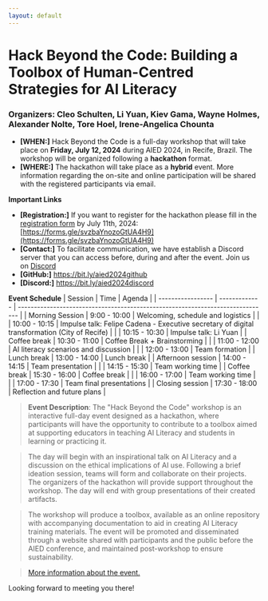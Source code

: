 ```yaml
---
layout: default
---
```


# Hack Beyond the Code: Building a Toolbox of Human-Centred Strategies for AI Literacy
### Organizers: Cleo Schulten, Li Yuan, Kiev Gama, Wayne Holmes, Alexander Nolte, Tore Hoel, Irene-Angelica Chounta


- **[WHEN:]** Hack Beyond the Code is a full-day workshop that will take place on **Friday, July 12, 2024** during AIED 2024, in Recife, Brazil. The workshop will be organized following a **hackathon** format.
- **[WHERE:]** The hackathon will take place as a **hybrid** event. More information regarding the on-site and online participation will be shared with the registered participants via email.

**Important Links**
- **[Registration:]** If you want to register for the hackathon please fill in the [registration form](https://forms.gle/svzbaYnozoGtUA4H9) by July 11th, 2024: [https://forms.gle/svzbaYnozoGtUA4H9](https://forms.gle/svzbaYnozoGtUA4H9)
- **[Contact:]** To facilitate communication, we have establish a Discord server that you can access before, during and after the event. Join us on [Discord](https://discord.gg/yRhBD56DUA )
- **[GitHub:]** https://bit.ly/aied2024github
- **[Discord:]** https://bit.ly/aied2024discord

**Event Schedule**
| Session           | Time          | Agenda                                                                         | 
| ----------------- | ------------- | ------------------------------------------------------------------------------ |
| Morning Session   | 9:00 - 10:00  | Welcoming, schedule and logistics                                              |
|                   | 10:00 - 10:15 | Impulse talk: Felipe Cadena - Executive secretary of digital transformation (City of Recife) |
|                   | 10:15 - 10:30 | Impulse talk: Li Yuan                                                                 |
| Coffee break      | 10:30 - 11:00 | Coffee Break + Brainstorming                                                   |
|                   | 11:00 - 12:00 | AI literacy scenarios and discussion                                                       |
|                   | 12:00 - 13:00 | Team formation                                                                 |
| Lunch break       | 13:00 - 14:00 | Lunch break                                                                    |
| Afternoon session | 14:00 - 14:15 | Team presentation                                                              |
|                   | 14:15 - 15:30 | Team working time                                                              |
| Coffee break      | 15:30 - 16:00 | Coffee break                                                                   |
|                   | 16:00 - 17:00 | Team working time                                                              |
|                   | 17:00 - 17:30 | Team final presentations                                                       |
| Closing session   | 17:30 - 18:00 | Reflection and future plans                                                    |


> **Event Description**: The "Hack Beyond the Code" workshop is an interactive full-day event designed as a hackathon, where participants will have the opportunity to contribute to a toolbox aimed at supporting educators in teaching AI Literacy and students in learning or practicing it.

>The day will begin with an inspirational talk on AI Literacy and a discussion on the ethical implications of AI use. Following a brief ideation session, teams will form and collaborate on their projects. The organizers of the hackathon will provide support throughout the workshop. The day will end with group presentations of their created artifacts.

>The workshop will produce a toolbox, available as an online repository with accompanying documentation to aid in creating AI Literacy training materials. The event will be promoted and disseminated through a website shared with participants and the public before the AIED conference, and maintained post-workshop to ensure sustainability.

>[More information about the event.](../materials/AIED24_Combined_Workshop_Proposal.pdf)

Looking forward to meeting you there!
